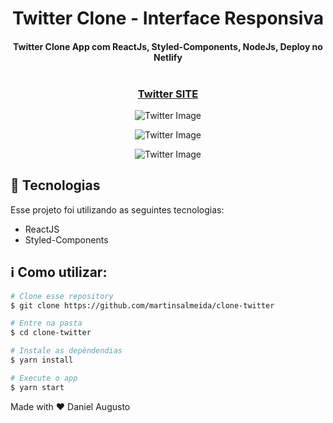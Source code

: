 <h1 align="center">
    Twitter Clone - Interface Responsiva
</h1>

<h4 align="center">
  Twitter Clone App com ReactJs, Styled-Components, NodeJs, Deploy no Netlify
  <br>
  <br>
</h4>

<h3 align="center">
  <a href="https://clone-twitter-site.netlify.app/">Twitter SITE</a>
  <br>
</h3>


<p align="center">
  <img alt="Twitter Image" src="https://user-images.githubusercontent.com/42298239/94811074-47a25f00-03cb-11eb-95f5-255c4fd70958.png" />
</p>

<p align="center">
  <img alt="Twitter Image" src="https://user-images.githubusercontent.com/42298239/94811127-5721a800-03cb-11eb-8f36-fc5f0fc9ad9a.png" />
</p>

<p align="center">
  <img alt="Twitter Image" src="https://user-images.githubusercontent.com/42298239/94811202-6ef92c00-03cb-11eb-9e32-c0fef7740fef.png" />
</p>

## :rocket: Tecnologias
Esse projeto foi utilizando as seguintes tecnologias:

-  ReactJS
-  Styled-Components



## :information_source: Como utilizar:

```bash
# Clone esse repository
$ git clone https://github.com/martinsalmeida/clone-twitter

# Entre na pasta
$ cd clone-twitter

# Instale as depêndendias
$ yarn install

# Execute o app 
$ yarn start
```

Made with ♥ Daniel Augusto 